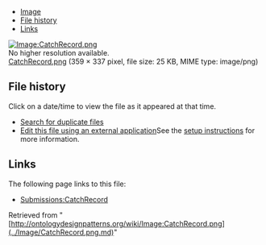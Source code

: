 * [Image](../Image/CatchRecord.png.md#file)
* [File history](../Image/CatchRecord.png.md#filehistory)
* [Links](../Image/CatchRecord.png.md#filelinks)

[![Image:CatchRecord.png](../../../images/b/bb/CatchRecord.png)](../../../images/b/bb/CatchRecord.png)  
No higher resolution available.  
[CatchRecord.png](../../../images/b/bb/CatchRecord.png)‎ (359 × 337 pixel, file size: 25 KB, MIME type: image/png)

## File history

Click on a date/time to view the file as it appeared at that time.



  
* [Search for duplicate files](http://ontologydesignpatterns.org/wiki/Special:FileDuplicateSearch/CatchRecord.png "Special:FileDuplicateSearch/CatchRecord.png")
* [Edit this file using an external application](http://ontologydesignpatterns.org/wiki/index.php?title=Image:CatchRecord.png&action=edit&externaledit=true&mode=file "Image:CatchRecord.png")See the [setup instructions](http://www.mediawiki.org/wiki/Manual:External_editors "http://www.mediawiki.org/wiki/Manual:External_editors") for more information.

## Links



The following page links to this file:


* [Submissions:CatchRecord](../Submissions/CatchRecord.md "Submissions:CatchRecord")


Retrieved from "[http://ontologydesignpatterns.org/wiki/Image:CatchRecord.png](../Image/CatchRecord.png.md)"